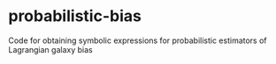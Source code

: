 # probabilistic-bias
Code for obtaining symbolic expressions for probabilistic estimators of Lagrangian galaxy bias
